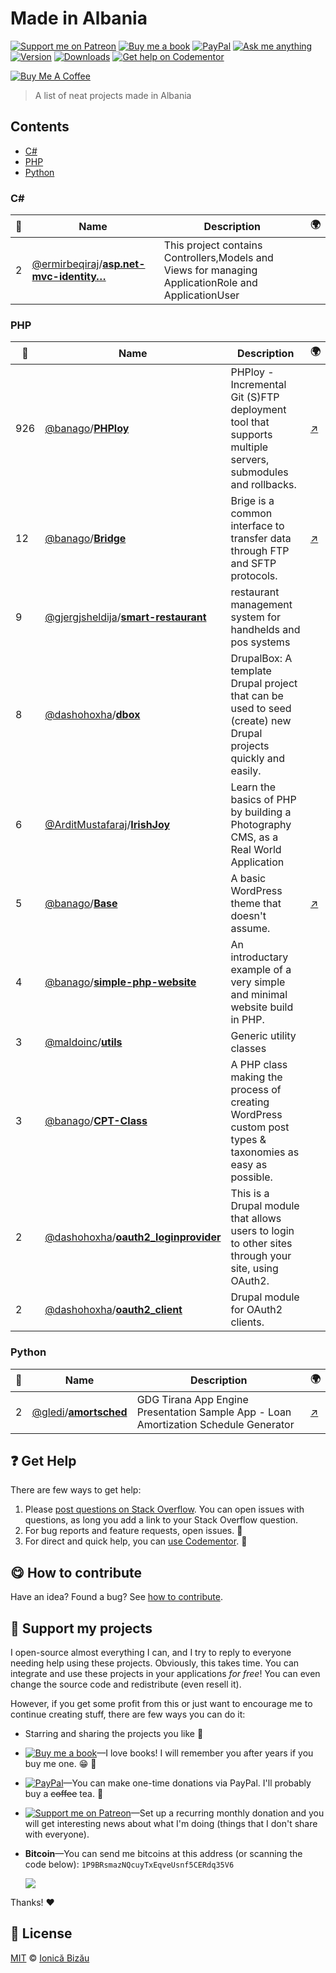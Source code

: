 <!-- Please do not edit this file. Edit the `blah` field in the `package.json` instead. If in doubt, open an issue. -->


















# Made in Albania

 [![Support me on Patreon][badge_patreon]][patreon] [![Buy me a book][badge_amazon]][amazon] [![PayPal][badge_paypal_donate]][paypal-donations] [![Ask me anything](https://img.shields.io/badge/ask%20me-anything-1abc9c.svg)](https://github.com/IonicaBizau/ama) [![Version](https://img.shields.io/npm/v/made-in-albania.svg)](https://www.npmjs.com/package/made-in-albania) [![Downloads](https://img.shields.io/npm/dt/made-in-albania.svg)](https://www.npmjs.com/package/made-in-albania) [![Get help on Codementor](https://cdn.codementor.io/badges/get_help_github.svg)](https://www.codementor.io/@johnnyb?utm_source=github&utm_medium=button&utm_term=johnnyb&utm_campaign=github)

<a href="https://www.buymeacoffee.com/H96WwChMy" target="_blank"><img src="https://www.buymeacoffee.com/assets/img/custom_images/yellow_img.png" alt="Buy Me A Coffee"></a>







> A list of neat projects made in Albania





















## Contents


 - [C#](#c-1)
 - [PHP](#php)
 - [Python](#python)

### C# #

| :star2: | Name | Description | 🌍  |
| ------- | ---- | ----------- | --- |
| 2 | [@ermirbeqiraj](https://github.com/ermirbeqiraj)/[**asp.net-mvc-identity…**](https://github.com/ermirbeqiraj/asp.net-mvc-identity-manager) | This project contains Controllers,Models and Views for managing ApplicationRole and ApplicationUser |  |

### PHP #

| :star2: | Name | Description | 🌍  |
| ------- | ---- | ----------- | --- |
| 926 | [@banago](https://github.com/banago)/[**PHPloy**](https://github.com/banago/PHPloy) | PHPloy - Incremental Git (S)FTP deployment tool that supports multiple servers, submodules and rollbacks. | [:arrow_upper_right:](http://wplancer.com/phploy/) |
| 12 | [@banago](https://github.com/banago)/[**Bridge**](https://github.com/banago/Bridge) | Brige is a common interface to transfer data through FTP and SFTP protocols. | [:arrow_upper_right:](http://wplancer.com) |
| 9 | [@gjergjsheldija](https://github.com/gjergjsheldija)/[**smart-restaurant**](https://github.com/gjergjsheldija/smart-restaurant) | restaurant management system for handhelds and pos systems |  |
| 8 | [@dashohoxha](https://github.com/dashohoxha)/[**dbox**](https://github.com/dashohoxha/dbox) | DrupalBox: A template Drupal project that can be used to seed (create)  new Drupal projects quickly and easily. |  |
| 6 | [@ArditMustafaraj](https://github.com/ArditMustafaraj)/[**IrishJoy**](https://github.com/ArditMustafaraj/IrishJoy) | Learn the basics of PHP by building a Photography CMS, as a Real World Application |  |
| 5 | [@banago](https://github.com/banago)/[**Base**](https://github.com/banago/Base) | A basic WordPress theme that doesn't assume. | [:arrow_upper_right:](http://wplancer.com/) |
| 4 | [@banago](https://github.com/banago)/[**simple-php-website**](https://github.com/banago/simple-php-website) | An introductary example of a very simple and minimal website build in PHP. |  |
| 3 | [@maldoinc](https://github.com/maldoinc)/[**utils**](https://github.com/maldoinc/utils) | Generic utility classes |  |
| 3 | [@banago](https://github.com/banago)/[**CPT-Class**](https://github.com/banago/CPT-Class) | A PHP class making the process of creating WordPress custom post types & taxonomies as easy as possible. |  |
| 2 | [@dashohoxha](https://github.com/dashohoxha)/[**oauth2_loginprovider**](https://github.com/dashohoxha/oauth2_loginprovider) | This is a Drupal module that allows users to login to other sites through your site, using OAuth2. |  |
| 2 | [@dashohoxha](https://github.com/dashohoxha)/[**oauth2_client**](https://github.com/dashohoxha/oauth2_client) | Drupal module for OAuth2 clients. |  |

### Python #

| :star2: | Name | Description | 🌍  |
| ------- | ---- | ----------- | --- |
| 2 | [@gledi](https://github.com/gledi)/[**amortsched**](https://github.com/gledi/amortsched) | GDG Tirana App Engine Presentation Sample App - Loan Amortization Schedule Generator | [:arrow_upper_right:](http://silver-theme-834.appspot.com/) |


















## :question: Get Help

There are few ways to get help:



 1. Please [post questions on Stack Overflow](https://stackoverflow.com/questions/ask). You can open issues with questions, as long you add a link to your Stack Overflow question.
 2. For bug reports and feature requests, open issues. :bug:
 3. For direct and quick help, you can [use Codementor](https://www.codementor.io/johnnyb). :rocket:


















## :yum: How to contribute
Have an idea? Found a bug? See [how to contribute][contributing].


## :sparkling_heart: Support my projects
I open-source almost everything I can, and I try to reply to everyone needing help using these projects. Obviously,
this takes time. You can integrate and use these projects in your applications *for free*! You can even change the source code and redistribute (even resell it).

However, if you get some profit from this or just want to encourage me to continue creating stuff, there are few ways you can do it:


 - Starring and sharing the projects you like :rocket:
 - [![Buy me a book][badge_amazon]][amazon]—I love books! I will remember you after years if you buy me one. :grin: :book:
 - [![PayPal][badge_paypal]][paypal-donations]—You can make one-time donations via PayPal. I'll probably buy a ~~coffee~~ tea. :tea:
 - [![Support me on Patreon][badge_patreon]][patreon]—Set up a recurring monthly donation and you will get interesting news about what I'm doing (things that I don't share with everyone).
 - **Bitcoin**—You can send me bitcoins at this address (or scanning the code below): `1P9BRsmazNQcuyTxEqveUsnf5CERdq35V6`

    ![](https://i.imgur.com/z6OQI95.png)


Thanks! :heart:
























## :scroll: License

[MIT][license] © [Ionică Bizău][website]






[license]: /LICENSE
[website]: https://ionicabizau.net
[contributing]: /CONTRIBUTING.md
[docs]: /DOCUMENTATION.md
[badge_patreon]: https://ionicabizau.github.io/badges/patreon.svg
[badge_amazon]: https://ionicabizau.github.io/badges/amazon.svg
[badge_paypal]: https://ionicabizau.github.io/badges/paypal.svg
[badge_paypal_donate]: https://ionicabizau.github.io/badges/paypal_donate.svg
[patreon]: https://www.patreon.com/ionicabizau
[amazon]: http://amzn.eu/hRo9sIZ
[paypal-donations]: https://www.paypal.com/cgi-bin/webscr?cmd=_s-xclick&hosted_button_id=RVXDDLKKLQRJW
